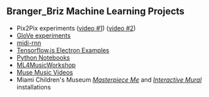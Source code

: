 ## Branger_Briz Machine Learning Projects

- Pix2Pix experiments ([video #1](https://www.youtube.com/watch?v=nUMdCBwsrtQ)) ([video #2](https://twitter.com/brannondorsey/status/808461108881268736?lang=en))
- [GloVe experiments](https://github.com/brangerbriz/glove-experiments)
- [midi-rnn](https://github.com/brangerbriz/midi-rnn)
- [Tensorflow.js Electron Examples](https://github.com/brangerbriz/tf-electron)
- [Python Notebooks](https://github.com/brangerbriz/ml-notebooks)
- [ML4MusicWorkshop](https://github.com/brannondorsey/ml4music-workshop)
- [Muse Music Videos](https://brangerbriz.com/portfolio/muse-ai-supercut)
- Miami Children's Museum [*Masterpiece Me*](https://brangerbriz.com/portfolio/masterpiece-me-miami-childrens-museum) and [*Interactive Mural*](https://brangerbriz.com/portfolio/interactive-mural-miami-childrens-museum) installations

